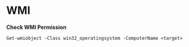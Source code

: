 # WMI

**Check WMI Permission**

```
Get-wmiobject -Class win32_operatingsystem -ComputerName <target>
```
